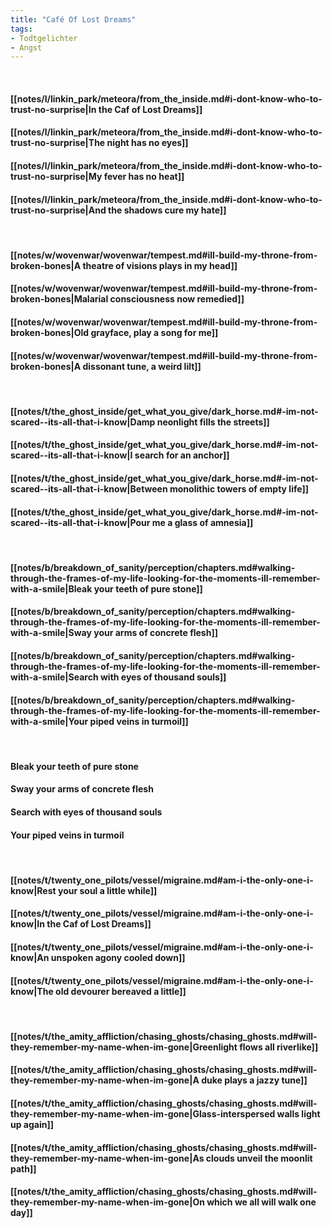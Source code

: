 ```yaml
---
title: "Café Of Lost Dreams"
tags:
- Todtgelichter
- Angst
---
```

&nbsp;
#### [[notes/l/linkin_park/meteora/from_the_inside.md#i-dont-know-who-to-trust-no-surprise|In the Caf  of Lost Dreams]]
#### [[notes/l/linkin_park/meteora/from_the_inside.md#i-dont-know-who-to-trust-no-surprise|The night has no eyes]]
#### [[notes/l/linkin_park/meteora/from_the_inside.md#i-dont-know-who-to-trust-no-surprise|My fever has no heat]]
#### [[notes/l/linkin_park/meteora/from_the_inside.md#i-dont-know-who-to-trust-no-surprise|And the shadows cure my hate]]
&nbsp;
#### [[notes/w/wovenwar/wovenwar/tempest.md#ill-build-my-throne-from-broken-bones|A theatre of visions plays in my head]]
#### [[notes/w/wovenwar/wovenwar/tempest.md#ill-build-my-throne-from-broken-bones|Malarial consciousness now remedied]]
#### [[notes/w/wovenwar/wovenwar/tempest.md#ill-build-my-throne-from-broken-bones|Old grayface, play a song for me]]
#### [[notes/w/wovenwar/wovenwar/tempest.md#ill-build-my-throne-from-broken-bones|A dissonant tune, a weird lilt]]
&nbsp;
#### [[notes/t/the_ghost_inside/get_what_you_give/dark_horse.md#-im-not-scared--its-all-that-i-know|Damp neonlight fills the streets]]
#### [[notes/t/the_ghost_inside/get_what_you_give/dark_horse.md#-im-not-scared--its-all-that-i-know|I search for an anchor]]
#### [[notes/t/the_ghost_inside/get_what_you_give/dark_horse.md#-im-not-scared--its-all-that-i-know|Between monolithic towers of empty life]]
#### [[notes/t/the_ghost_inside/get_what_you_give/dark_horse.md#-im-not-scared--its-all-that-i-know|Pour me a glass of amnesia]]
&nbsp;
#### [[notes/b/breakdown_of_sanity/perception/chapters.md#walking-through-the-frames-of-my-life-looking-for-the-moments-ill-remember-with-a-smile|Bleak your teeth of pure stone]]
#### [[notes/b/breakdown_of_sanity/perception/chapters.md#walking-through-the-frames-of-my-life-looking-for-the-moments-ill-remember-with-a-smile|Sway your arms of concrete flesh]]
#### [[notes/b/breakdown_of_sanity/perception/chapters.md#walking-through-the-frames-of-my-life-looking-for-the-moments-ill-remember-with-a-smile|Search with eyes of thousand souls]]
#### [[notes/b/breakdown_of_sanity/perception/chapters.md#walking-through-the-frames-of-my-life-looking-for-the-moments-ill-remember-with-a-smile|Your piped veins in turmoil]]
&nbsp;
#### Bleak your teeth of pure stone
#### Sway your arms of concrete flesh
#### Search with eyes of thousand souls
#### Your piped veins in turmoil
&nbsp;
#### [[notes/t/twenty_one_pilots/vessel/migraine.md#am-i-the-only-one-i-know|Rest your soul a little while]]
#### [[notes/t/twenty_one_pilots/vessel/migraine.md#am-i-the-only-one-i-know|In the Caf  of Lost Dreams]]
#### [[notes/t/twenty_one_pilots/vessel/migraine.md#am-i-the-only-one-i-know|An unspoken agony cooled down]]
#### [[notes/t/twenty_one_pilots/vessel/migraine.md#am-i-the-only-one-i-know|The old devourer bereaved a little]]
&nbsp;
#### [[notes/t/the_amity_affliction/chasing_ghosts/chasing_ghosts.md#will-they-remember-my-name-when-im-gone|Greenlight flows all riverlike]]
#### [[notes/t/the_amity_affliction/chasing_ghosts/chasing_ghosts.md#will-they-remember-my-name-when-im-gone|A duke plays a jazzy tune]]
#### [[notes/t/the_amity_affliction/chasing_ghosts/chasing_ghosts.md#will-they-remember-my-name-when-im-gone|Glass-interspersed walls light up again]]
#### [[notes/t/the_amity_affliction/chasing_ghosts/chasing_ghosts.md#will-they-remember-my-name-when-im-gone|As clouds unveil the moonlit path]]
#### [[notes/t/the_amity_affliction/chasing_ghosts/chasing_ghosts.md#will-they-remember-my-name-when-im-gone|On which we all will walk one day]]
